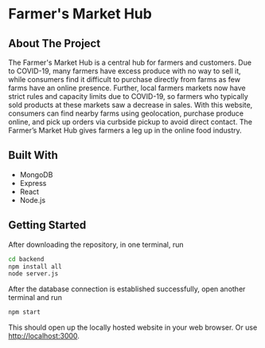 # Farmer's Market Hub

## About The Project

The Farmer's Market Hub is a central hub for farmers and customers. Due to COVID-19, many farmers have excess produce with no way to sell it, while consumers find it difficult to purchase directly from farms as few farms have an online presence. Further, local farmers markets now have strict rules and capacity limits due to COVID-19, so farmers who typically sold products at these markets saw a decrease in sales. With this website, consumers can find nearby farms using geolocation, purchase produce online, and pick up orders via curbside pickup to avoid direct contact. The Farmer’s Market Hub gives farmers a leg up in the online food industry.

## Built With
* MongoDB
* Express
* React
* Node.js

## Getting Started
After downloading the repository, in one terminal, run
```sh
cd backend
npm install all
node server.js
```

After the database connection is established successfully, open another terminal and run

```sh
npm start
```

This should open up the locally hosted website in your web browser. Or use [http://localhost:3000](http://localhost:3000). 

